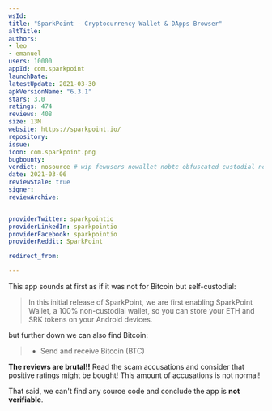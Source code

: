 ```yaml
---
wsId: 
title: "SparkPoint - Cryptocurrency Wallet & DApps Browser"
altTitle: 
authors:
- leo
- emanuel
users: 10000
appId: com.sparkpoint
launchDate: 
latestUpdate: 2021-03-30
apkVersionName: "6.3.1"
stars: 3.0
ratings: 474
reviews: 408
size: 13M
website: https://sparkpoint.io/
repository: 
issue: 
icon: com.sparkpoint.png
bugbounty: 
verdict: nosource # wip fewusers nowallet nobtc obfuscated custodial nosource nonverifiable reproducible bounty defunct
date: 2021-03-06
reviewStale: true
signer: 
reviewArchive:


providerTwitter: sparkpointio
providerLinkedIn: sparkpointio
providerFacebook: sparkpointio
providerReddit: SparkPoint

redirect_from:

---
```



This app sounds at first as if it was not for Bitcoin but self-custodial:

> In this initial release of SparkPoint, we are first enabling SparkPoint
  Wallet, a 100% non-custodial wallet, so you can store your ETH and SRK tokens
  on your Android devices.

but further down we can also find Bitcoin:

> - Send and receive Bitcoin (BTC)

**The reviews are brutal!!** Read the scam accusations and consider that
positive ratings might be bought! This amount of accusations is not normal!

That said, we can't find any source code and conclude the app is **not verifiable**.
